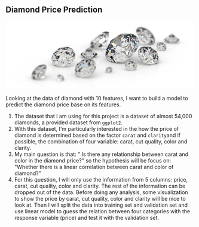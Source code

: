 ## Diamond Price Prediction

![teenager_money](/doc/img/dia.jpg)

Looking at the data of diamond with 10 features, I want to build a model to predict the diamond price base on its features.

1. The dataset that I am using for this project is a dataset of almost 54,000 diamonds, a provided dataset from `ggplot2`.
2. With this dataset, I'm particularly interested in the how the price of diamond is determined based on the factor `carat` and `clarity`and if possible, the combination of four variable: carat, cut quality, color and clarity.
3. My main question is that: " Is there any relationship between carat and color in the diamond price?" so the hypothesis will be focus on: "Whether there is a linear correlation between carat and color of diamond?"
4. For this question, I will only use the information from 5 columns: price, carat, cut quality, color and clarity. The rest of the information can be dropped out of the data. Before doing any analysis, some visualization to show the price by carat, cut quality, color and clarity will be nice to look at. Then I will split the data into training set and validation set and use linear model to guess the relation between four categories with the response variable (price) and test it with the validation set. 


